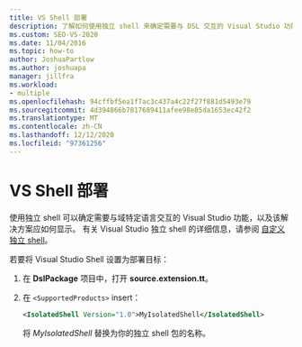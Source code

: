 ```yaml
---
title: VS Shell 部署
description: 了解如何使用独立 shell 来确定需要与 DSL 交互的 Visual Studio 功能以及应如何显示该解决方案。
ms.custom: SEO-VS-2020
ms.date: 11/04/2016
ms.topic: how-to
author: JoshuaPartlow
ms.author: joshuapa
manager: jillfra
ms.workload:
- multiple
ms.openlocfilehash: 94cffbf5ea1f7ac3c437a4c22f27f881d5493e79
ms.sourcegitcommit: 4d394866b7817689411afee98e85da1653ec42f2
ms.translationtype: MT
ms.contentlocale: zh-CN
ms.lasthandoff: 12/12/2020
ms.locfileid: "97361256"
---
```

# <a name="vs-shell-deployment"></a>VS Shell 部署

使用独立 shell 可以确定需要与域特定语言交互的 Visual Studio 功能，以及该解决方案应如何显示。 有关 Visual Studio 独立 shell 的详细信息，请参阅 [自定义独立 shell](https://visualstudio.microsoft.com/vs/older-downloads/isolated-shell/)。

若要将 Visual Studio Shell 设置为部署目标：

1. 在 **DslPackage** 项目中，打开 **source.extension.tt**。

2. 在 `<SupportedProducts>` insert：

   ```xml
   <IsolatedShell Version="1.0">MyIsolatedShell</IsolatedShell>
   ```

   将 *MyIsolatedShell* 替换为你的独立 shell 包的名称。